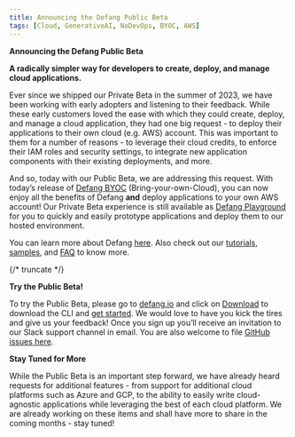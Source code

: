 ```yaml
---
title: Announcing the Defang Public Beta
tags: [Cloud, GenerativeAI, NoDevOps, BYOC, AWS]
---
```


**Announcing the Defang Public Beta**

**A radically simpler way for developers to create, deploy, and manage cloud applications.**

Ever since we shipped our Private Beta in the summer of 2023, we have been working with early adopters and listening to their feedback. While these early customers loved the ease with which they could create, deploy, and manage a cloud application, they had one big request - to deploy their applications to their own cloud (e.g. AWS) account. This was important to them for a number of reasons - to leverage their cloud credits, to enforce their IAM roles and security settings, to integrate new application components with their existing deployments, and more.

And so, today with our Public Beta, we are addressing this request. With today’s release of [Defang BYOC](/docs/concepts/defang-byoc) (Bring-your-own-Cloud), you can now enjoy all the benefits of Defang **and** deploy applications to your own AWS account! Our Private Beta experience is still available as [Defang Playground](/docs/concepts/defang-playground) for you to quickly and easily prototype applications and deploy them to our hosted environment.

You can learn more about Defang [here](/docs/intro). Also check out our [tutorials](/docs/tutorials), [samples](https://defang.io/samples), and [FAQ](/docs/category/faq) to know more.

{/* truncate */}

**Try the Public Beta!**

To try the Public Beta, please go to [defang.io](http://defang.io) and click on [Download](https://github.com/DefangLabs/defang/releases/latest) to download the CLI and [get started](/docs/intro/getting-started). We would love to have you kick the tires and give us your feedback! Once you sign up you’ll receive an invitation to our Slack support channel in email. You are also welcome to file [GitHub issues here](https://github.com/DefangLabs/defang/issues).

**Stay Tuned for More**

While the Public Beta is an important step forward, we have already heard requests for additional features - from support for additional cloud platforms such as Azure and GCP, to the ability to easily write cloud-agnostic applications while leveraging the best of each cloud platform. We are already working on these items and shall have more to share in the coming months - stay tuned!
